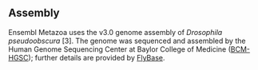 Assembly
--------

Ensembl Metazoa uses the v3.0 genome assembly of *Drosophila
pseudoobscura* \[3\]. The genome was sequenced and assembled by the
Human Genome Sequencing Center at Baylor College of Medicine
([BCM-HGSC](https://www.hgsc.bcm.edu/arthropods/drosophila-pseudoobscura-genome-project));
further details are provided by
[FlyBase](http://flybase.org/static_pages/feature/previous/articles/2013_03/Dpse_rel3.html).
